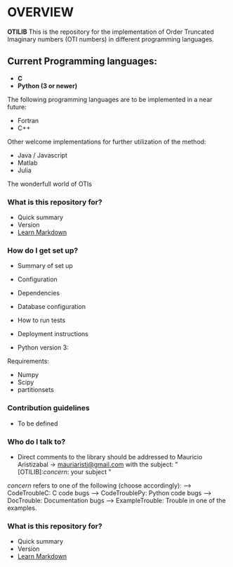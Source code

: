 # OVERVIEW #

**OTILIB** This is the repository for the implementation of Order Truncated Imaginary numbers (OTI numbers) in different programming languages.

## Current Programming languages: 
* **C**
* **Python (3 or newer)**

The following programming languages are to be implemented in a near future:

* Fortran
* C++

Other welcome implementations for further utilization of the method:

* Java / Javascript
* Matlab
* Julia

The wonderfull world of OTIs

### What is this repository for? 

* Quick summary
* Version
* [Learn Markdown](https://bitbucket.org/tutorials/markdowndemo)

### How do I get set up? 

* Summary of set up
* Configuration
* Dependencies
* Database configuration
* How to run tests
* Deployment instructions


* Python version 3:

Requirements:
- Numpy
- Scipy
- partitionsets

### Contribution guidelines ###

* To be defined


### Who do I talk to? ###

* Direct comments to the library should be addressed to Mauricio Aristizabal -> mauriaristi@gmail.com with the subject: "[OTILIB]:*concern*: your subject "

*concern* refers to one of the following (choose accordingly):
--> CodeTroubleC:     C code bugs
--> CodeTroublePy:   Python code bugs
--> DocTrouble:         Documentation bugs
--> ExampleTrouble:  Trouble in one of the examples.



### What is this repository for? 

* Quick summary
* Version
* [Learn Markdown](https://bitbucket.org/tutorials/markdowndemo)

